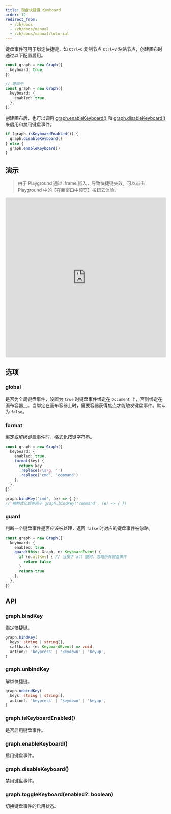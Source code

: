 ```yaml
---
title: 键盘快捷键 Keyboard
order: 12
redirect_from:
  - /zh/docs
  - /zh/docs/manual
  - /zh/docs/manual/tutorial
---
```


键盘事件可用于绑定快捷键，如 `Ctrl+C` 复制节点 `Ctrl+V` 粘贴节点，创建画布时通过以下配置启用。

```ts
const graph = new Graph({
  keyboard: true,
})

// 等同于
const graph = new Graph({
  keyboard: {
    enabled: true,
  },
})
```

创建画布后，也可以调用 [graph.enableKeyboard()](#graphenablekeyboard) 和 [graph.disableKeyboard()](#graphdisablekeyboard) 来启用和禁用键盘事件。

```ts
if (graph.isKeyboardEnabled()) {
  graph.disableKeyboard()
} else {
  graph.enableKeyboard()
}
```

## 演示

> 由于 Playground 通过 iframe 嵌入，导致快捷键失效。可以点击 Playground 中的【在新窗口中预览】按钮去体验。

<iframe
     src="https://codesandbox.io/embed/x6-playground-keyboard-dqoeq?fontsize=14&hidenavigation=1&theme=light&view=preview"
     style="width:100%; height:500px; border:1px solid #f0f0f0; border-radius: 4px; overflow:hidden;"
     title="x6-playground-keyboard"
     allow="accelerometer; ambient-light-sensor; camera; encrypted-media; geolocation; gyroscope; hid; microphone; midi; payment; usb; vr; xr-spatial-tracking"
     sandbox="allow-autoplay allow-forms allow-modals allow-popups allow-presentation allow-same-origin allow-scripts"
   ></iframe>

## 选项

### global

是否为全局键盘事件，设置为 `true` 时键盘事件绑定在 `Document` 上，否则绑定在画布容器上。当绑定在画布容器上时，需要容器获得焦点才能触发键盘事件。默认为 `false`。

### format

绑定或解绑键盘事件时，格式化按键字符串。

```ts
const graph = new Graph({
  keyboard: {
    enabled: true,
    format(key) { 
      return key
      .replace(/\s/g, '')
      .replace('cmd', 'command')
    },
  },
})

graph.bindKey('cmd', (e) => { })
// 被格式化后等同于 graph.bindKey('command', (e) => { })
```

### guard

判断一个键盘事件是否应该被处理，返回 `false` 时对应的键盘事件被忽略。

```ts
const graph = new Graph({
  keyboard: {
    enabled: true,
    guard(this: Graph, e: KeyboardEvent) {
      if (e.altKey) { // 当按下 alt 键时，忽略所有键盘事件
        return false 
      }
      return true
    },
  },
})
```

## API

### graph.bindKey

绑定快捷键。

```ts
graph.bindKey(
  keys: string | string[], 
  callback: (e: KeyboardEvent) => void, 
  action?: 'keypress' | 'keydown' | 'keyup',
)
```

### graph.unbindKey 

解绑快捷键。

```ts
graph.unbindKey(
  keys: string | string[], 
  action?: 'keypress' | 'keydown' | 'keyup',
)
```

### graph.isKeyboardEnabled()

是否启用键盘事件。

### graph.enableKeyboard()

启用键盘事件。

### graph.disableKeyboard()

禁用键盘事件。

### graph.toggleKeyboard(enabled?: boolean)

切换键盘事件的启用状态。
